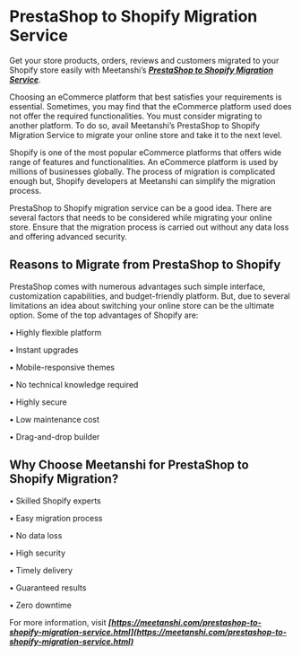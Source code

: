 # PrestaShop to Shopify Migration Service

Get your store products, orders, reviews and customers migrated to your Shopify store easily with Meetanshi’s ***[PrestaShop to Shopify Migration Service](https://meetanshi.com/prestashop-to-shopify-migration-service.html)***. 

Choosing an eCommerce platform that best satisfies your requirements is essential. Sometimes, you may find that the eCommerce platform used does not offer the required functionalities. You must consider migrating to another platform. To do so, avail Meetanshi’s PrestaShop to Shopify Migration Service to migrate your online store and take it to the next level. 

Shopify is one of the most popular eCommerce platforms that offers wide range of features and functionalities. An eCommerce platform is used by millions of businesses globally. The process of migration is complicated enough but, Shopify developers at Meetanshi can simplify the migration process. 

PrestaShop to Shopify migration service can be a good idea. There are several factors that needs to be considered while migrating your online store. Ensure that the migration process is carried out without any data loss and offering advanced security. 

## Reasons to Migrate from PrestaShop to Shopify 

PrestaShop comes with numerous advantages such simple interface, customization capabilities, and budget-friendly platform. But, due to several limitations an idea about switching your online store can be the ultimate option. Some of the top advantages of Shopify are: 

•	Highly flexible platform

•	Instant upgrades

•	Mobile-responsive themes

•	No technical knowledge required

•	Highly secure

•	Low maintenance cost

•	Drag-and-drop builder

## Why Choose Meetanshi for PrestaShop to Shopify Migration?

•	Skilled Shopify experts

•	Easy migration process

•	No data loss

•	High security

•	Timely delivery

•	Guaranteed results

•	Zero downtime

For more information, visit ***[https://meetanshi.com/prestashop-to-shopify-migration-service.html](https://meetanshi.com/prestashop-to-shopify-migration-service.html)***

